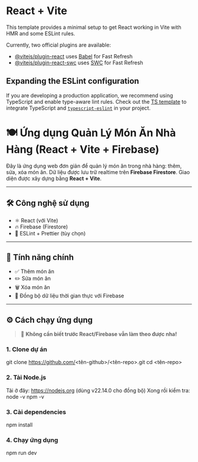 # React + Vite

This template provides a minimal setup to get React working in Vite with HMR and some ESLint rules.

Currently, two official plugins are available:

- [@vitejs/plugin-react](https://github.com/vitejs/vite-plugin-react/blob/main/packages/plugin-react/README.md) uses [Babel](https://babeljs.io/) for Fast Refresh
- [@vitejs/plugin-react-swc](https://github.com/vitejs/vite-plugin-react-swc) uses [SWC](https://swc.rs/) for Fast Refresh

## Expanding the ESLint configuration

If you are developing a production application, we recommend using TypeScript and enable type-aware lint rules. Check out the [TS template](https://github.com/vitejs/vite/tree/main/packages/create-vite/template-react-ts) to integrate TypeScript and [`typescript-eslint`](https://typescript-eslint.io) in your project.


# 🍽️ Ứng dụng Quản Lý Món Ăn Nhà Hàng (React + Vite + Firebase)

Đây là ứng dụng web đơn giản để quản lý món ăn trong nhà hàng: thêm, sửa, xóa món ăn. Dữ liệu được lưu trữ realtime trên **Firebase Firestore**. Giao diện được xây dựng bằng **React + Vite**.

---

## 🛠️ Công nghệ sử dụng

- ⚛️ React (với Vite)
- 🔥 Firebase (Firestore)
- 🧪 ESLint + Prettier (tùy chọn)

---

## 🚀 Tính năng chính

- ✅ Thêm món ăn
- ✏️ Sửa món ăn
- 🗑️ Xóa món ăn
- 🔄 Đồng bộ dữ liệu thời gian thực với Firebase

---

## ⚙️ Cách chạy ứng dụng

> 📌 **Không cần biết trước React/Firebase vẫn làm theo được nha!**

### 1. Clone dự án
git clone https://github.com/<tên-github>/<tên-repo>.git
cd <tên-repo>

### 2. Tải Node.js
Tải ở đây: https://nodejs.org (dùng v22.14.0 cho đồng bộ)
Xong rồi kiểm tra:
node -v
npm -v

### 3. Cài dependencies
npm install

### 4. Chạy ứng dụng
npm run dev

